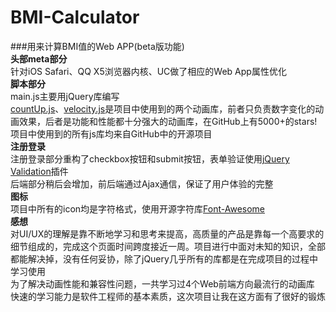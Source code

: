 # BMI-Calculator
###用来计算BMI值的Web APP(beta版功能)  
**头部meta部分**  
  针对iOS Safari、QQ X5浏览器内核、UC做了相应的Web App属性优化  
**脚本部分**  
  main.js主要用jQuery库编写    
  [countUp.js](https://github.com/inorganik/countUp.js)、[velocity.js](https://github.com/julianshapiro/velocity)是项目中使用到的两个动画库，前者只负责数字变化的动画效果，后者是功能和性能都十分强大的动画库，在GitHub上有5000+的stars!   
项目中使用到的所有js库均来自GitHub中的开源项目  
**注册登录**  
  注册登录部分重构了checkbox按钮和submit按钮，表单验证使用[jQuery Validation](https://github.com/jzaefferer/jquery-validation)插件  
  后端部分稍后会增加，前后端通过Ajax通信，保证了用户体验的完整  
**图标**  
  项目中所有的icon均是字符格式，使用开源字符库[Font-Awesome](https://github.com/FortAwesome/Font-Awesome/)  
**感想**  
  对UI/UX的理解是靠不断地学习和思考来提高，高质量的产品是靠每一个高要求的细节组成的，完成这个页面时间跨度接近一周。项目进行中面对未知的知识，全部都能解决掉，没有任何妥协，除了jQuery几乎所有的库都是在完成项目的过程中学习使用  
  为了解决动画性能和兼容性问题，一共学习过4个Web前端方向最流行的动画库  
  快速的学习能力是软件工程师的基本素质，这次项目让我在这方面有了很好的锻炼